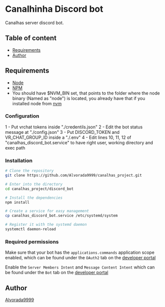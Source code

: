 # Canalhinha Discord bot

Canalhas server discord bot.

## Table of content

* [Requirements](#requirements)
* [Author](#author)

## Requirements

- [Node](https://nodejs.org/en/)
- [NPM](https://www.npmjs.com/)
- You should have $NVM_BIN set, that points to the folder where the node binary (Named as "node") is located, you already have that if you installed node from [nvm](https://github.com/nvm-sh/nvm#install--update-script)

### Configuration

1 - Put vrchat tokens inside "./credentils.json"
2 - Edit the bot status message at "./config.json"
3 - Put DISCORD_TOKEN and VR_CHAT_GROUP_ID inside a "./.env"
4 - Edit lines 10, 11, 12 of "canalhas_discord_bot.service" to have right user, working directory and exec path

### Installation

```bash
# Clone the repository
git clone https://github.com/Alvorada9999/canalhas_project.git

# Enter into the directory
cd canalhas_project/discord_bot

# Install the dependencies
npm install

# Create a service for easy management
cp canalhas_discord_bot.service /etc/systemd/system

# Register it with the systemd daemon
systemctl daemon-reload
```

### Required permissions

Make sure that your bot has the `applications.commands` application scope enabled, which can be found under the `OAuth2` tab on the [developer portal](https://discord.com/developers/applications/)

Enable the `Server Members Intent` and `Message Content Intent` which can be found under the `Bot` tab on the [developer portal](https://discord.com/developers/applications/)

## Author

[Alvorada9999](kenedyhenrique.buenosilva@gmail.com)
